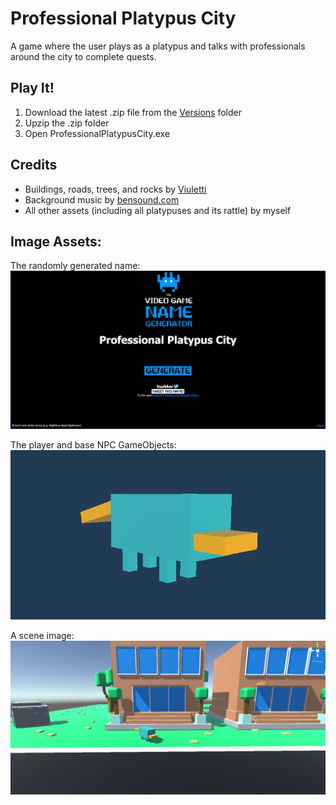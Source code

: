 # Professional Platypus City

A game where the user plays as a platypus and talks with professionals around the city to complete quests. 

## Play It!

1. Download the latest .zip file from the [Versions](https://github.com/rhysstever/ProfessionalPlatypusCity/tree/main/Versions) folder
2. Upzip the .zip folder
3. Open ProfessionalPlatypusCity.exe

## Credits
- Buildings, roads, trees, and rocks by [Viuletti](https://assetstore.unity.com/publishers/38036)
- Background music by [bensound.com](https://www.bensound.com/)
- All other assets (including all platypuses and its rattle) by myself 

## Image Assets:

The randomly generated name:  
![Generated Name Image](https://github.com/rhysstever/ProfessionalPlatypusCity/blob/main/Assets/Images/generatedName.PNG)

The player and base NPC GameObjects:  
![Platypus Object Image](https://github.com/rhysstever/ProfessionalPlatypusCity/blob/main/Assets/Images/platypus.PNG)

A scene image:
![Scene Image](https://github.com/rhysstever/ProfessionalPlatypusCity/blob/main/Assets/Images/sceneImage.PNG)
